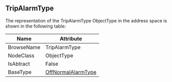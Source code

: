 <!-- objecttype -->
## TripAlarmType
The representation of the TripAlarmType ObjectType in the address space is shown in the following table:  

|Name|Attribute|
|---|---|
|BrowseName|TripAlarmType|
|NodeClass|ObjectType|
|IsAbtract|False|
|BaseType|[OffNormalAlarmType](../../../Part9/ObjectTypes/OffNormalAlarmType/readme.md)|

